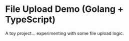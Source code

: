 # File Upload Demo (Golang + TypeScript)
A toy project... experimenting with some file upload logic.
